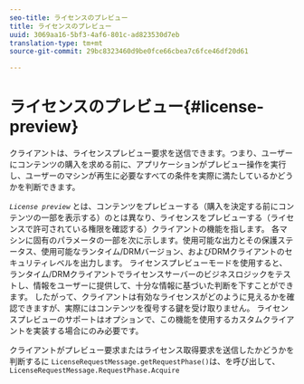 ```yaml
---
seo-title: ライセンスのプレビュー
title: ライセンスのプレビュー
uuid: 3069aa16-5bf3-4af6-801c-ad823530d7eb
translation-type: tm+mt
source-git-commit: 29bc8323460d9be0fce66cbea7c6fce46df20d61

---
```



# ライセンスのプレビュー{#license-preview}

クライアントは、ライセンスプレビュー要求を送信できます。つまり、ユーザーにコンテンツの購入を求める前に、アプリケーションがプレビュー操作を実行し、ユーザーのマシンが再生に必要なすべての条件を実際に満たしているかどうかを判断できます。

*`License preview`* とは、コンテンツをプレビューする（購入を決定する前にコンテンツの一部を表示する）のとは異なり、ライセンスをプレビューする（ライセンスで許可されている権限を確認する）クライアントの機能を指します。 各マシンに固有のパラメータの一部を次に示します。使用可能な出力とその保護ステータス、使用可能なランタイム/DRMバージョン、およびDRMクライアントのセキュリティレベルを出力します。 ライセンスプレビューモードを使用すると、ランタイム/DRMクライアントでライセンスサーバーのビジネスロジックをテストし、情報をユーザーに提供して、十分な情報に基づいた判断を下すことができます。 したがって、クライアントは有効なライセンスがどのように見えるかを確認できますが、実際にはコンテンツを復号する鍵を受け取りません。 ライセンスプレビューのサポートはオプションで、この機能を使用するカスタムクライアントを実装する場合にのみ必要です。

クライアントがプレビュー要求またはライセンス取得要求を送信したかどうかを判断するに `LicenseRequestMessage.getRequestPhase()`は、を呼び出して、 `LicenseRequestMessage.RequestPhase.Acquire`
